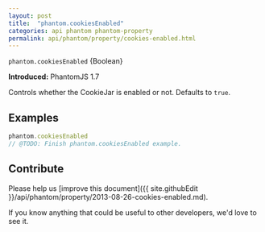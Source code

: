 ```yaml
---
layout: post
title:  "phantom.cookiesEnabled"
categories: api phantom phantom-property
permalink: api/phantom/property/cookies-enabled.html
---
```


`phantom.cookiesEnabled` {Boolean}

**Introduced:** PhantomJS 1.7

Controls whether the CookieJar is enabled or not. Defaults to `true`.

## Examples

```javascript
phantom.cookiesEnabled
// @TODO: Finish phantom.cookiesEnabled example.
```

## Contribute

Please help us [improve this document]({{ site.githubEdit }}/api/phantom/property/2013-08-26-cookies-enabled.md).

If you know anything that could be useful to other developers, we'd love to see it.


